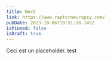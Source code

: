 ```yaml
---
title: Next
link: https://www.raptorneuropsy.com/
pubDate: 2023-10-06T10:51:28.145Z
isPinned: false
isDraft: true
---
```

Ceci est un placeholder. test